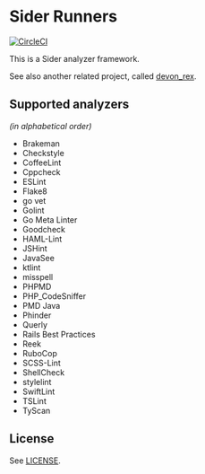 # Sider Runners

[![CircleCI](https://circleci.com/gh/sider/runners.svg?style=svg)](https://circleci.com/gh/sider/runners)

This is a Sider analyzer framework.

See also another related project, called [devon_rex](https://github.com/sider/devon_rex).

## Supported analyzers

*(in alphabetical order)*

- Brakeman
- Checkstyle
- CoffeeLint
- Cppcheck
- ESLint
- Flake8
- go vet
- Golint
- Go Meta Linter
- Goodcheck
- HAML-Lint
- JSHint
- JavaSee
- ktlint
- misspell
- PHPMD
- PHP_CodeSniffer
- PMD Java
- Phinder
- Querly
- Rails Best Practices
- Reek
- RuboCop
- SCSS-Lint
- ShellCheck
- stylelint
- SwiftLint
- TSLint
- TyScan

## License

See [LICENSE](LICENSE).
